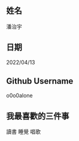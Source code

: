姓名
----
潘治宇

日期
----
2022/04/13

Github Username
---------------
o0o0alone

我最喜歡的三件事
---------------
讀書 睡覺 唱歌